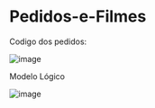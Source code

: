 # Pedidos-e-Filmes

<p> Codigo dos pedidos: <p>
  
![image](https://github.com/RenanZanollo/Pedidos-e-Filmes/assets/163452594/d76c9170-4415-4ef1-bb70-d0b5539cdead)

<p> Modelo Lógico </p>

![image](https://github.com/RenanZanollo/Pedidos-e-Filmes/assets/163452594/50b2a7a4-f029-405e-9eca-87a9a2e211d1)
